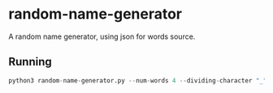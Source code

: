 # random-name-generator

A random name generator, using json for words source.

## Running

```python
python3 random-name-generator.py --num-words 4 --dividing-character "_" --json-file data/words.json
```
